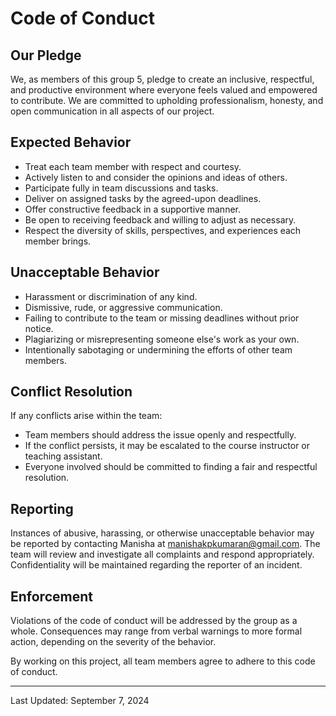 # Code of Conduct

## Our Pledge
We, as members of this group 5, pledge to create an inclusive, respectful, and productive environment where everyone feels valued and empowered to contribute. We are committed to upholding professionalism, honesty, and open communication in all aspects of our project.

## Expected Behavior
- Treat each team member with respect and courtesy.
- Actively listen to and consider the opinions and ideas of others.
- Participate fully in team discussions and tasks.
- Deliver on assigned tasks by the agreed-upon deadlines.
- Offer constructive feedback in a supportive manner.
- Be open to receiving feedback and willing to adjust as necessary.
- Respect the diversity of skills, perspectives, and experiences each member brings.

## Unacceptable Behavior
- Harassment or discrimination of any kind.
- Dismissive, rude, or aggressive communication.
- Failing to contribute to the team or missing deadlines without prior notice.
- Plagiarizing or misrepresenting someone else's work as your own.
- Intentionally sabotaging or undermining the efforts of other team members.

## Conflict Resolution
If any conflicts arise within the team:
- Team members should address the issue openly and respectfully.
- If the conflict persists, it may be escalated to the course instructor or teaching assistant.
- Everyone involved should be committed to finding a fair and respectful resolution.

## Reporting
Instances of abusive, harassing, or otherwise unacceptable behavior may be reported by contacting Manisha at manishakpkumaran@gmail.com. The team will review and investigate all complaints and respond appropriately. Confidentiality will be maintained regarding the reporter of an incident.

## Enforcement
Violations of the code of conduct will be addressed by the group as a whole. Consequences may range from verbal warnings to more formal action, depending on the severity of the behavior.

By working on this project, all team members agree to adhere to this code of conduct.

---

Last Updated: September 7, 2024
